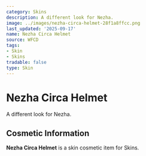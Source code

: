```yaml
---
category: Skins
description: A different look for Nezha.
image: ../images/nezha-circa-helmet-28f1a8ffcc.png
last_updated: '2025-09-17'
name: Nezha Circa Helmet
source: WFCD
tags:
- Skin
- Skins
tradable: false
type: Skin
---
```


# Nezha Circa Helmet

A different look for Nezha.

## Cosmetic Information

**Nezha Circa Helmet** is a skin cosmetic item for Skins.

